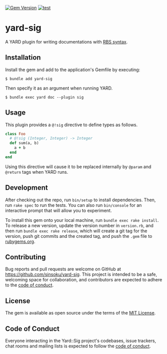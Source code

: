 [![Gem Version](https://badge.fury.io/rb/yard-sig.svg)](https://badge.fury.io/rb/yard-sig)
[![test](https://github.com/sinsoku/yard-sig/actions/workflows/test.yml/badge.svg)](https://github.com/sinsoku/yard-sig/actions/workflows/test.yml)

# yard-sig

A YARD plugin for writing documentations with [RBS syntax](https://github.com/ruby/rbs).

## Installation

Install the gem and add to the application's Gemfile by executing:

    $ bundle add yard-sig

Then specify it as an argument when running YARD.

    $ bundle exec yard doc --plugin sig

## Usage

This plugin provides a `@!sig` directive to define types as follows.

```ruby
class Foo
  # @!sig (Integer, Integer) -> Integer
  def sum(a, b)
    a + b
  end
end
```

Using this directive will cause it to be replaced internally by `@param` and `@return` tags when YARD runs.

## Development

After checking out the repo, run `bin/setup` to install dependencies. Then, run `rake spec` to run the tests. You can also run `bin/console` for an interactive prompt that will allow you to experiment.

To install this gem onto your local machine, run `bundle exec rake install`. To release a new version, update the version number in `version.rb`, and then run `bundle exec rake release`, which will create a git tag for the version, push git commits and the created tag, and push the `.gem` file to [rubygems.org](https://rubygems.org).

## Contributing

Bug reports and pull requests are welcome on GitHub at https://github.com/sinsoku/yard-sig. This project is intended to be a safe, welcoming space for collaboration, and contributors are expected to adhere to the [code of conduct](https://github.com/sinsoku/yard-sig/blob/main/CODE_OF_CONDUCT.md).

## License

The gem is available as open source under the terms of the [MIT License](https://opensource.org/licenses/MIT).

## Code of Conduct

Everyone interacting in the Yard::Sig project's codebases, issue trackers, chat rooms and mailing lists is expected to follow the [code of conduct](https://github.com/sinsoku/yard-sig/blob/main/CODE_OF_CONDUCT.md).
